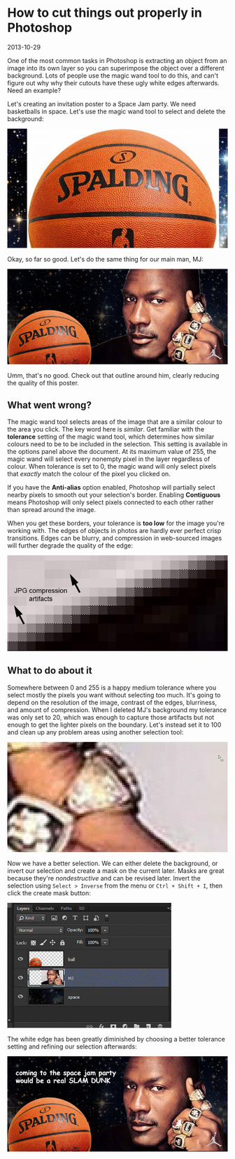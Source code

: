 # How to cut things out properly in Photoshop
<time>2013-10-29</time>

One of the most common tasks in Photoshop is extracting an object from an image into its own layer so you can superimpose the object over a different background. Lots of people use the magic wand tool to do this, and can't figure out why why their cutouts have these ugly white edges afterwards. Need an example?

Let's creating an invitation poster to a Space Jam party. We need basketballs in space. Let's use the magic wand tool to select and delete the background:

![](delete.gif)

Okay, so far so good. Let's do the same thing for our main man, MJ:

![](outline.jpg)

Umm, that's no good. Check out that outline around him, clearly reducing the quality of this poster.

## What went wrong?
The magic wand tool selects areas of the image that are a similar colour to the area you click. The key word here is *similar*. Get familiar with the **tolerance** setting of the magic wand tool, which determines how similar colours need to be to be included in the selection. This setting is available in the options panel above the document. At its maximum value of 255, the magic wand will select every nonempty pixel in the layer regardless of colour. When tolerance is set to 0, the magic wand will only select pixels that *exactly* match the colour of the pixel you clicked on.

If you have the **Anti-alias** option enabled, Photoshop will partially select nearby pixels to smooth out your selection's border. Enabling **Contiguous** means Photoshop will only select pixels connected to each other rather than spread around the image.

When you get these borders, your tolerance is **too low** for the image you're working with. The edges of objects in photos are hardly ever perfect crisp transitions. Edges can be blurry, and compression in web-sourced images will further degrade the quality of the edge:

![](jpg.jpg)

## What to do about it
Somewhere between 0 and 255 is a happy medium tolerance where you select mostly the pixels you want without selecting too much. It's going to depend on the resolution of the image, contrast of the edges, blurriness, and amount of compression. When I deleted MJ's background my tolerance was only set to 20, which was enough to capture those artifacts but not enough to get the lighter pixels on the boundary. Let's instead set it to 100 and clean up any problem areas using another selection tool:

![](fix.gif)

Now we have a better selection. We can either delete the background, or invert our selection and create a mask on the current later. Masks are great because they're *nondestructive* and can be revised later. Invert the selection using `Select > Inverse` from the menu or `Ctrl + Shift + I`, then click the create mask button:

![](mask.gif)

The white edge has been greatly diminished by choosing a better tolerance setting and refining our selection afterwards:

![](nooutline.jpg)
